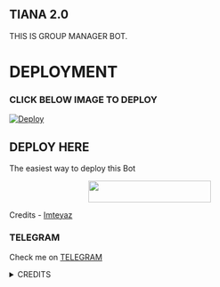## TIANA 2.0
THIS IS GROUP MANAGER BOT.
# DEPLOYMENT
### CLICK BELOW IMAGE TO DEPLOY
[![Deploy](https://telegra.ph/file/a1887512c6b0f55c9dc5a.jpg)](https://heroku.com/deploy?template=https://github.com/prince301102/tiana-2.0.git)

## DEPLOY HERE 

The easiest way to deploy this Bot

<p align="center"><a href="https://heroku.com/deploy?template=https://github.com/prince301102/Tiana-2.0"> <img src="https://img.shields.io/badge/Deploy%20To%20Heroku-black?style=for-the-badge&logo=heroku" width="220" height="38.45"/></a></p>

Credits - [Imteyaz](https://t.me/Imteyaz_king)

### TELEGRAM
Check me on [TELEGRAM](https://t.me/tiana_prince_bot)

<details>
<summary> CREDITS </summary>
@Imteyaz_king
</details>
